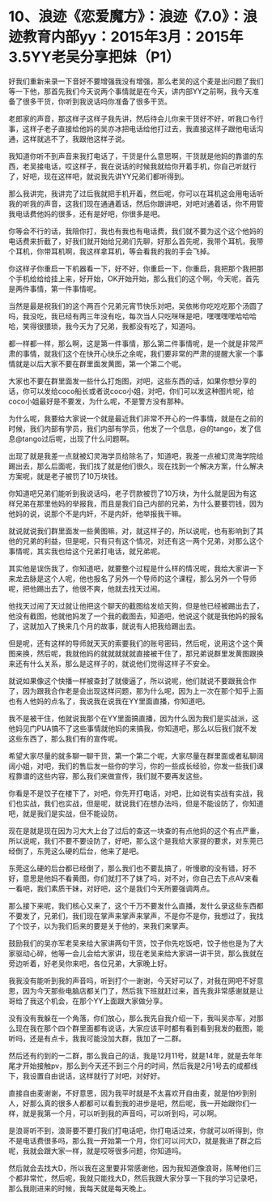# 10、浪迹《恋爱魔方》：浪迹《7.0》：浪迹教育内部yy：2015年3月：2015年3.5YY老吴分享把妹（P1）

好我们重新来录一下音好不要增强我没有增强，那么老吴的这个麦是出问题了我们等一下他，那首先我们今天说两个事情就是在今天，讲内部YY之前啊，我今天准备了很多干货，你听到我说话吗你准备了很多干货。

老郎家的声音，那这样子这样子我先讲，然后待会儿你来干货好不好，听我口令行事，这样子老子直接给他妈的吴亦冰把电话给他打过去，我直接这样子跟他电话沟通，这样就逃不了，我跟他这样子说。

我知道你听不到声音来我打电话了，干货是什么意思啊，干货就是他妈的靠谱的东西，老吴接电话，哎这样子，我在说话的时候我就给你开着手机，你自己听就行了，好吧，现在这样吧，就说我先讲YY兄弟们都听得到。

那么我讲完，我讲完了过后我就把手机开着，然后呢，你可以在耳机这会用电话听我的听我的声音，这我们现在通通着话，然后你跟讲吧，对吧对通着话，你不用管我电话费他妈的很多，还有是好吧，你很多是吧。

你等会不行的话，我陪你打，我也有我也有电话费，我们就不要为这个这个他妈的电话费来折截了，好我们就开始给兄弟们先聊，好那么首先呢，我带个耳机，我带个耳机，你带耳机啊，我这样拿耳机，等会看我的我的手会飞掉。

你这样子你重启一下机器看一下，好不好，你重启一下，你重启，我把那个我把那个手机给给给挂上来，好开始，OK开始开始，那么我们的这个啊，今天呢，首先是两件事情，第一件事情呢。

当然是最是祝我们的这个两百个兄弟元宵节快乐对吧，吴依彬你吃吃吃那个汤圆了吗，我没吃，我已经有两三年没有吃，每次当人只吃咪咪是吧，嘿嘿嘿嘿哈哈哈哈，笑得很猥琐，我今天为了兄弟，我都没有吃了，知道吗。

都一样都一样，那么啊，这是第一件事情，那么第二件事情呢，是一个就是非常严肃的事情，就我们这个在快开心快乐之余呢，我们要非常的严肃的提醒大家一个事情就是以后大家不要在群里面发黄图，第一个第二个呢。

大家也不要在群里面发一些什么打炮图，对吧，这些东西的话，如果你想分享的话，你可以发给coco船长或者说coco小姐，对吧，你们可以发这种图片呢，给coco小姐最好是不要发，为什么呢，不是警方没有那种。

为什么呢，我要给大家说一个就是最近我们非常不开心的一件事情，就是在之前的时候，我们内部有学员，我们内部有学员，他发了一个信息，@的tango，发了信息@tango过后呢，出现了什么问题啊。

出现了就是我差一点就被幻灵海学员给除名了，知道吧，我差一点被幻灵海学院给踢出去，那么后面呢，我们找了就是他们很久，现在找到一个解决方案，什么解决方案呢，就是老子被罚了10万块钱。

你知道吧兄弟们能听到我说话吗，老子罚款被罚了10万块，为什么就是因为有这样兄弟在那里他妈的举报我，而且是我们自己内部的兄弟，为什么要要罚钱，因为他妈的说，说那个不是内奸，不是内奸，他举报我干嘛。

就说就说我们群里面发一些黄图嘛，对，就这样子的，所以说呢，也有影响到了其他的兄弟的利益，但是呢，只有只有这个情况，对还有这一两个兄弟，对那么这个事情呢，其实我也给这个兄弟打电话，就兄弟呢。

其实他是误伤我了，你知道吧，就要整个过程是什么样的情况呢，我给大家讲一下来龙去脉是这个人呢，他也报名了另外一个导师的这个课程，那么另外一个导师呢，把他踢出去了，他很不爽，他就去找天过闹。

他找天过闹了天过就让他把这个聊天的截图给发给天狗，但是他已经被踢出去了，他没有截图，他就他妈发了一个我的截图去，知道吧，他说这个就是我他妈的报名了，这就加入了换来几个月的故事，就说有人把我给踢出去。

但是呢，还有这样的导师就天天的索要我们的账号密码，然后呢，说用这个这个黄图来换，然后呢，我就他妈的就就就就就直接被干住了，那兄弟说群里发黄图跟换来还有什么关系，那么是这样子的，就说他们觉得这样子不安全。

就说如果像这个快播一样被查封了就傻逼了，所以说呢，他们就说不要跟我合作了，因为跟我合作老是会出现这样问题，那为什么呢，因为上一次在那个知乎上面也有人他妈的点名了，我说我在说我在YY里面直播，你知道吧。

我不是被干住，他就说我那个在YY里面搞直播，因为什么因为我们是实战派，这他妈见门PUA搞不了这些事情就他妈的来搞我，你知道吧，那么以后我们就不发这些东西了，那么我们有的宣传呢。

希望大家尽量的就多聊一聊干货，第一个第二个呢，大家尽量在群里面或者私聊阔阔小姐，对吧，我们的售后发一些你的学习，你的一些成长经验，你发一些我们课程靠谱的这些内容，那么我们来做宣传，我们就不要再发这些。

你看是不是饺子在楼下了，对吧，你先开打电话，对吧，比如说有实战有实战，我们也实战，我们也实战，但是呢，就说我们在想办法吗，但是不能设防了，你知道吧，就是我们是实战，但不能设防。

现在是就是现在因为习大大上台了过后的查这一块查的有点他妈的这个有点严重，所以说呢，我们不要不要设防了，好吧，那么这个是我给大家提的要求，对东莞已经倒了，东莞这么硬的后台，他来了是吧。

东莞这么硬的后台都已经倒了，那么我们也不要乱搞了，听慢歌的没有错，好不好，意思是他妈不看黄图，你们就打不了妹了吗，对不对，你自己去下点AV来看一看吧，我们素质干妹，对好吧，这个是我们今天所要强调两点。

那么接下来呢，我们核心又来了，这个千万不要发什么直播，发什么录这些东西都不要发了，兄弟们，我们现在掌声来掌声来掌声，不是你不是你，我想过了，我找了个饺子，以为我们后来的要是关于他的，来我们来掌声。

鼓励我们的吴亦军老吴来给大家讲两句干货，饺子你先吃饭吧，饺子他也是为了大家驱动心碎，他等一会儿会给大家讲，现在老吴来给大家讲一讲干货，那么我就在旁边听着，好老吴你来吧，各位兄弟，大家晚上好。

我我没有能听到我的声音吗，听到打个一谢谢，今天好可以了，对我在网吧不好意思，因为今天那些电脑店都关门了，然后我下班就赶过来，首先我非常感谢就是让哥给了我这个机会，在那个YY上面跟大家做分享。

没有没有我躲在一个角落，你们放心，那么我先自我介绍一下，我叫吴亦军，对那么现在我在那个四个群里面都有说话，大家应该平时都有看到看到我发的截图，能听吗，还是有点卡，我我可能没加大群，我加了一二群。

然后还有约到的一二群，那么我自己的话，我是12月11号，就是14年，就是去年年尾才开始接触pv，那么到今天还不到三个月的时间，然后我是2月1号去的成都线下，我设置自由说话，这样就行了对吧，对好好。

直接自由麦谢谢，不好意思，因为我平时就是不太喜欢开自由麦，就是怕吵到别人，好那么真的很多人都都可以看到我的进步是吧，然后呢，我一开始跟你们一样，就是我第一个月，可以听到我的声音吗，可以听到吗，可以啊。

是浪哥听不到，浪哥要不要打我们打电话吧，你打电话过来，你就可以听得到，你不是电话费很多吗，那么我一开始第一个月，你们可以问大D，就是我进了群之后呢，我就会跟大家一样，就是哎呀很多问题，你知道吗。

然后就会去找大D，所以我在这里要非常感谢他，因为我知道像浪哥，陈琴他们三个都非常忙，然后呢，我就只能找大D，然后我跟大家分享一下我的学习记录吧，那么我刚进来的时候，我每天就是每天晚上。

